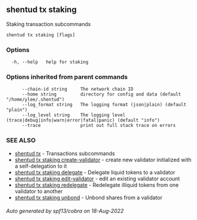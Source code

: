 ## shentud tx staking

Staking transaction subcommands

```
shentud tx staking [flags]
```

### Options

```
  -h, --help   help for staking
```

### Options inherited from parent commands

```
      --chain-id string     The network chain ID
      --home string         directory for config and data (default "/home/ylee/.shentud")
      --log_format string   The logging format (json|plain) (default "plain")
      --log_level string    The logging level (trace|debug|info|warn|error|fatal|panic) (default "info")
      --trace               print out full stack trace on errors
```

### SEE ALSO

* [shentud tx](shentud_tx.md)	 - Transactions subcommands
* [shentud tx staking create-validator](shentud_tx_staking_create-validator.md)	 - create new validator initialized with a self-delegation to it
* [shentud tx staking delegate](shentud_tx_staking_delegate.md)	 - Delegate liquid tokens to a validator
* [shentud tx staking edit-validator](shentud_tx_staking_edit-validator.md)	 - edit an existing validator account
* [shentud tx staking redelegate](shentud_tx_staking_redelegate.md)	 - Redelegate illiquid tokens from one validator to another
* [shentud tx staking unbond](shentud_tx_staking_unbond.md)	 - Unbond shares from a validator

###### Auto generated by spf13/cobra on 18-Aug-2022
